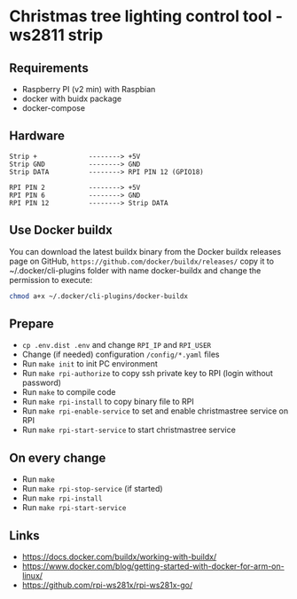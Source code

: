 # Christmas tree lighting control tool - ws2811 strip  

## Requirements
- Raspberry PI (v2 min) with Raspbian
- docker with buidx package
- docker-compose

## Hardware
```
Strip +             --------> +5V
Strip GND           --------> GND
Strip DATA          --------> RPI PIN 12 (GPIO18)

RPI PIN 2           --------> +5V
RPI PIN 6           --------> GND
RPI PIN 12          --------> Strip DATA
```

## Use Docker buildx
You can download the latest buildx binary from the Docker buildx releases page on GitHub, 
`https://github.com/docker/buildx/releases/`
copy it to ~/.docker/cli-plugins folder with name docker-buildx and change the permission to execute:
```sh
chmod a+x ~/.docker/cli-plugins/docker-buildx
```

## Prepare
- `cp .env.dist .env` and change `RPI_IP` and `RPI_USER`
- Change (if needed) configuration `/config/*.yaml` files
- Run `make init` to init PC environment
- Run `make rpi-authorize` to copy ssh private key to RPI (login without password)
- Run `make` to compile code
- Run `make rpi-install` to copy binary file to RPI
- Run `make rpi-enable-service` to set and enable christmastree service on RPI
- Run `make rpi-start-service` to start christmastree service

## On every change
- Run `make`
- Run `make rpi-stop-service` (if started)
- Run `make rpi-install`
- Run `make rpi-start-service`



## Links
- https://docs.docker.com/buildx/working-with-buildx/
- https://www.docker.com/blog/getting-started-with-docker-for-arm-on-linux/
- https://github.com/rpi-ws281x/rpi-ws281x-go/
